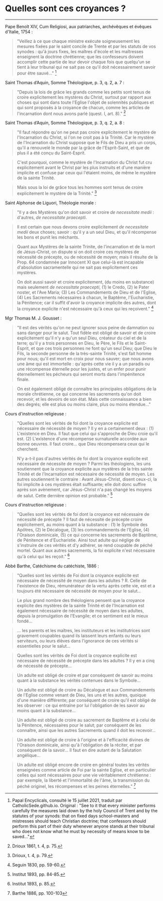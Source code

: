 # Quelles sont ces croyances ?

***

Pape Benoît XIV, Cum Religiosi, aux patriarches, archévêques et évêques d'Italie, 1754 :

> "Veillez à ce que chaque ministre exécute soigneusement les mesures fixées par le saint concile de Trente et par les statuts de vos synodes : qu'à jours fixes, les maîtres d'école et les maîtresses enseignent la doctrine chrétienne; que les confesseurs doivent accomplir cette partie de leur devoir chaque fois que quelqu'un se tient à leur tribunal qui ne sait pas ce qu'il doit nécessairement savoir pour être sauvé..." [^1]

[^1]: Papal Encyclicals, consulté le 15 juillet 2021, traduit par CatholicSede.github.io. Original : "See to it that every minister performs carefully the measures laid down by the holy Council of Trent and by the statutes of your synods: that on fixed days school-masters and mistresses should teach Christian doctrine; that confessors should perform this part of their duty whenever anyone stands at their tribunal who does not know what he must by necessity of means know to be saved..."

Saint Thomas d’Aquin, Somme Théologique, p. 3, q. 2, a. 7 :

> "Depuis la lois de grâce les grands comme les petits sont tenus de croire explicitement les mystères du Christ, surtout par rapport aux choses qui sont dans toute l'Eglise l'objet de solennités publiques et qui sont proposés à la croyance de chacun, comme les articles de l'incarnation dont nous avons parlé (quest. I, art. 8)." [^2]

[^2]: Drioux 1861, t. 4, p. 75.

Saint Thomas d’Aquin, Somme Théologique, p. 3, q. 2, a. 8 :

> "Il faut répondre qu'on ne peut pas croire explicitement le mystère de l'Incarnation du Christ, si l'on ne croit pas à la Trinité. Car le mystère de l'Incarnation du Christ suppose que le Fils de Dieu a pris un corps, qu'il a renouvelé le monde par la grâce de l'Esprit-Saint, et que de plus il a été conçu du Saint-Esprit.

> C'est pourquoi, comme le mystère de l'Incarnation du Christ fut cru explicitement avant le Christ par les plus instruits et d'une manière implicite et confuse par ceux qui l'étaient moins, de même le mystère de la sainte Trinité.

> Mais sous la loi de grâce tous les hommes sont tenus de croire explicitement le mystère de la Trinité." [^3]

[^3]: Drioux, t. 4, p. 79.

Saint Alphonse de Liguori, Théologie morale :

> "Il y a des Mystères qu'on doit savoir et croire *de necessitate medii* : d'autres, *de necessitate praecepti*.

> Il est certain que nous devons croire explicitement *de necessitate medii* deux choses; savoir : qu'il y a un seul Dieu, et qu'il récompense les bons et punit les méchants.

> Quant aux Mystères de la sainte Trinite, de l'incarnation et de la mort de Jésus-Christ, on dispute si on doit croire ces mystères de nécessité de précepte, ou de nécessité de moyen; mais il résulte de la Prop. 64 condamnée par Innocent XI que celui-là est incapable d'absolution sacramentelle qui ne sait pas explicitement ces mystères.

> On doit aussi savoir et croire explicitement, (du moins en substance) mais seulement *de necessitate praecepti*, (1) le Credo, (2) le Pater noster, et l'Ave Maria; (3) Les Commandements de Dieu et de l'Eglise, (4) Les Sacrements nécessaires à chacun, le Baptême, l'Eucharistie, la Pénitence; car il suffit d'avoir la croyance implicite des autres, dont la croyance explicite n'est nécessaire qu'à ceux qui les reçoivent." [^4]

[^4]: Seguin 1830, pp. 59-60.

Mgr Thomas M. J. Gousset :

> "Il est des vérités qu'on ne peut ignorer sous peine de damnation ou sans danger pour le salut. Tout fidèle est obligé de savoir et de croire explicitement qu'il n'y a qu'un seul Dieu, créateur du ciel et de la terre; qu'il y a trois personnes en Dieu, le Père, le Fils et le Saint-Esprit, et que ces trois personnes ne font qu'un seul Dieu; que Dieu le Fils, la seconde personne de la très-sainte Trinité, s'est fait homme pour nous; qu'il est mort en croix pour nous sauver; que nous avons une âme qui est immortelle : qu'après cette vie il y a un paradis ou une récompense éternelle pour les justes, et un enfer pour punir éternellement les pécheurs qui seront morts dans l'impénitence finale. 

> On est également obligé de connaître les principales obligations de la morale chrétienne, ce qui concerne les sacrements qu'on doit recevoir, et les devoirs de son état. Mais cette connaissance a bien des degrés; elle est plus ou moins claire, plus ou moins étendue..."

[^5]: Gousset 1858, pp. 382-383.

Cours d'instruction religieuse :

> "Quelles sont les vérités de foi dont la croyance explicite est nécessaire de nécessité de moyen ? Il y en a certainement deux : (1) L'existence en Dieu. Il faut que celui qui s'approche de Dieu croie qu'il est. (2) L'existence d'une récompense surnaturelle accordée aux bonne oeuvres. Il faut croire... que Dieu récompensera ceux qui le cherchent.

> N'y a-t-il pas d'autres vérités de foi dont la croyance explicite est nécessaire de nécessite de moyen ? Parmi les théologiens, les uns soutiennent que la croyance explicite aux mystères de la très sainte Trinité et de l'Incarnation est nécessaire de nécessité de moyen. Les autres soutiennent le contraire : Avant Jésus-Christ, disent ceux-ci, la foi implicite à ces mystères était suffisante; elle doit donc suffire après son avènement, car Jésus-Christ n'a pas changé les moyens de salut. Cette dernière opinion est probable." [^6]

[^6]: Institut 1893, pp. 84-85.

Cours d'instruction religieuse :

> "Quelles sont les vérités de foi dont la croyance est nécessaire de nécessité de précepte ? Il faut de nécessité de précepte croire explicitement, au moins quant à la substance : (1) le Symbole des Apôtres, (2) le Décalogue, (3) les commandements de l'Eglise, (4) l'Oraison dominicale, (5) ce qui concerne les sacrements de Baptême, de Pénitence et d'Eucharistie. Ainsi tout adulte qui néglige de s'instruire de ces vérités et d'y adhérer, se rend coupable de péché mortel. Quant aux autres sacrements, la foi explicite n'est nécessaire qu'à celui qui les reçoit." [^7]

[^7]: Institut 1893, p. 85.

Abbé Barthe, Catéchisme du catéchiste, 1886 :

> "Quelles sont les vérités de Foi dont la croyance explicite est nécessaire de nécessité de moyen dans les adultes ? R. Celle de l'existence de Dieu, rémunérateur de la vertu après cette vie, est et a toujours été nécessaire de nécessité de moyen pour le salut...

> Le plus grand nombre des théologiens pensent que la croyance explicite des mystères de la sainte Trinité et de l'Incarnation est également nécessaire de nécessité de moyen dans les adultes, depuis la promulgation de l'Evangile; et ce sentiment est le mieux fondé...

> ... les parents et les maîtres, les instituteurs et les institutrices sont gravement coupables quand ils laissent leurs enfants ou leurs serviteurs, ou leurs élèves dans l'ignorance de ces vérités si essentielles pour le salut...

> Quelles sont les vérités de Foi dont la croyance explicite est nécessaire de nécessité de précepte dans les adultes ? Il y en a cinq de nécessité de précepte...

> Un adulte est obligé de croire et par conséquent de savoir au moins quant à la substance les vérités contenues dans le Symbole...

> Un adulte est obligé de croire au Décalogue et aux Commandements de l'Eglise comme venant de Dieu, les uns et les autres, quoique d'une manière différente; par conséquent de croire qu'il est obligé de les observer : ce qui entraîne por lui l'obligation de les savoir au moins quant à la substance...

> Un adulte est obligé de croire au sacrement de Baptême et à celui de la Pénitence, nécessaires pour le salut; par conséquent de les connaître, ainsi que les autres Sacrements quand il doit les recevoir... 

> Un adulte est obligé de croire à l'origine et à l'efficacité divines de l'Oraison dominicale, ainsi qu'à l'obligation de la réciter, et par conséquent de la savoir... Il faut en dire autant de la Salutation angélique...

> Un adulte est obligé encore de croire en général toutes les vérités enseignées comme article de Foi par la sainte Eglise, et en particulier celles qui sont nécessaires pour une vie véritablement chrétienne : par exemple, la liberté et l'immortalité de l'âme, la transmission du péché originel, les récompenses et les peines éternelles." [^8]

[^8]: Barthe 1886, pp. 100-103

